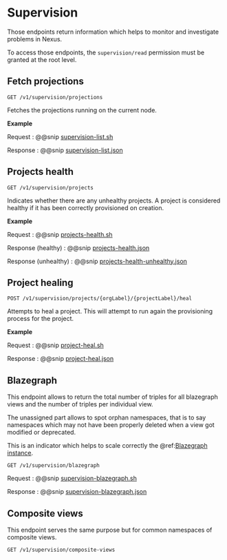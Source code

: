 # Supervision

Those endpoints return information which helps to monitor and investigate problems in Nexus.

To access those endpoints, the `supervision/read` permission must be granted at the root level.

## Fetch projections

```
GET /v1/supervision/projections
```

Fetches the projections running on the current node.

**Example**

Request
:   @@snip [supervision-list.sh](assets/supervision/supervision-list.sh)

Response
:   @@snip [supervision-list.json](assets/supervision/supervision-list.json)

## Projects health

```
GET /v1/supervision/projects
```

Indicates whether there are any unhealthy projects. A project is considered healthy if it has been correctly provisioned
on creation.

**Example**

Request
:   @@snip [projects-health.sh](assets/supervision/projects-health.sh)

Response (healthy)
:   @@snip [projects-health.json](assets/supervision/projects-health.json)

Response (unhealthy)
:   @@snip [projects-health-unhealthy.json](assets/supervision/projects-health-unhealthy.json)

## Project healing

```
POST /v1/supervision/projects/{orgLabel}/{projectLabel}/heal
```

Attempts to heal a project. This will attempt to run again the provisioning process for the project.

**Example**

Request
:   @@snip [project-heal.sh](assets/supervision/project-heal.sh)

Response
:   @@snip [project-heal.json](assets/supervision/project-heal.json)

## Blazegraph

This endpoint allows to return the total number of triples for all blazegraph views 
and the number of triples per individual view.

The unassigned part allows to spot orphan namespaces, that is to say namespaces which may not have been properly deleted
when a view got modified or deprecated.

This is an indicator which helps to scale correctly the @ref:[Blazegraph instance](../../running-nexus/blazegraph.md).

```
GET /v1/supervision/blazegraph
```

Request
:   @@snip [supervision-blazegraph.sh](assets/supervision/supervision-blazegraph.sh)

Response
:   @@snip [supervision-blazegraph.json](assets/supervision/supervision-blazegraph.json)

## Composite views

This endpoint serves the same purpose but for common namespaces of composite views.

```
GET /v1/supervision/composite-views
```
